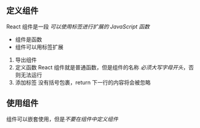 ## 定义组件
React 组件是一段 *可以使用标签进行扩展的 JavaScript 函数*
* 组件是函数
* 组件可以用标签扩展

1. 导出组件
2. 定义函数
   React 组件就是普通函数，但是组件的名称 *必须大写字母开头*，否则无法运行
3. 添加标签
   没有括号包裹，return 下一行的内容将会被忽略

## 使用组件
组件可以嵌套使用，但是*不要在组件中定义组件*
